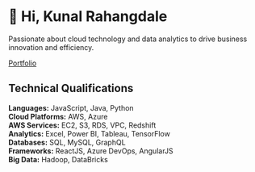 # 👋 Hi, Kunal Rahangdale

Passionate about cloud technology and data analytics to drive business innovation and efficiency.

[Portfolio](https://kunalrahangdale.netlify.app/)

## Technical Qualifications

**Languages:** JavaScript, Java, Python  
**Cloud Platforms:** AWS, Azure  
**AWS Services:** EC2, S3, RDS, VPC, Redshift  
**Analytics:** Excel, Power BI, Tableau, TensorFlow  
**Databases:** SQL, MySQL, GraphQL  
**Frameworks:** ReactJS, Azure DevOps, AngularJS  
**Big Data:** Hadoop, DataBricks
